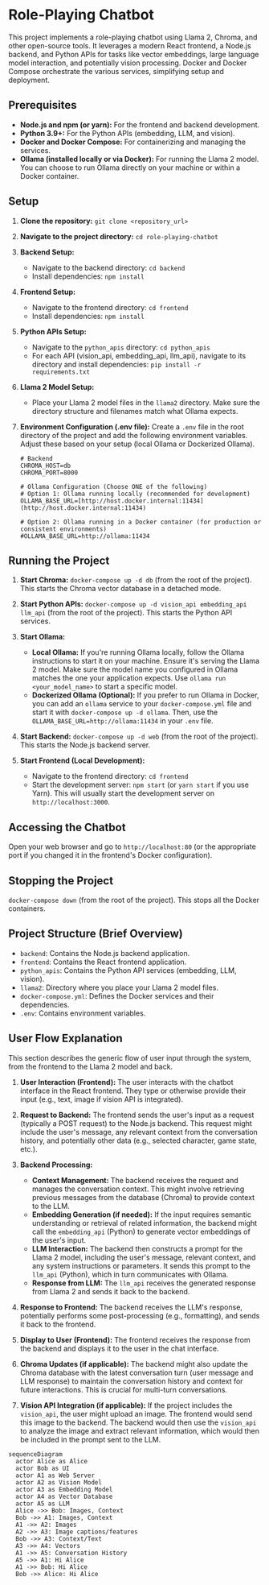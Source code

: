 # Role-Playing Chatbot

This project implements a role-playing chatbot using Llama 2, Chroma, and other open-source tools. It leverages a modern React frontend, a Node.js backend, and Python APIs for tasks like vector embeddings, large language model interaction, and potentially vision processing. Docker and Docker Compose orchestrate the various services, simplifying setup and deployment.

## Prerequisites

- **Node.js and npm (or yarn):** For the frontend and backend development.
- **Python 3.9+:** For the Python APIs (embedding, LLM, and vision).
- **Docker and Docker Compose:** For containerizing and managing the services.
- **Ollama (installed locally or via Docker):** For running the Llama 2 model. You can choose to run Ollama directly on your machine or within a Docker container.

## Setup

1.  **Clone the repository:** `git clone <repository_url>`
2.  **Navigate to the project directory:** `cd role-playing-chatbot`

3.  **Backend Setup:**

    - Navigate to the backend directory: `cd backend`
    - Install dependencies: `npm install`

4.  **Frontend Setup:**

    - Navigate to the frontend directory: `cd frontend`
    - Install dependencies: `npm install`

5.  **Python APIs Setup:**

    - Navigate to the `python_apis` directory: `cd python_apis`
    - For each API (vision_api, embedding_api, llm_api), navigate to its directory and install dependencies: `pip install -r requirements.txt`

6.  **Llama 2 Model Setup:**

    - Place your Llama 2 model files in the `llama2` directory. Make sure the directory structure and filenames match what Ollama expects.

7.  **Environment Configuration (.env file):** Create a `.env` file in the root directory of the project and add the following environment variables. Adjust these based on your setup (local Ollama or Dockerized Ollama).

    ```
    # Backend
    CHROMA_HOST=db
    CHROMA_PORT=8000

    # Ollama Configuration (Choose ONE of the following)
    # Option 1: Ollama running locally (recommended for development)
    OLLAMA_BASE_URL=[http://host.docker.internal:11434](http://host.docker.internal:11434)

    # Option 2: Ollama running in a Docker container (for production or consistent environments)
    #OLLAMA_BASE_URL=http://ollama:11434
    ```

## Running the Project

1.  **Start Chroma:** `docker-compose up -d db` (from the root of the project). This starts the Chroma vector database in a detached mode.

2.  **Start Python APIs:** `docker-compose up -d vision_api embedding_api llm_api` (from the root of the project). This starts the Python API services.

3.  **Start Ollama:**

    - **Local Ollama:** If you're running Ollama locally, follow the Ollama instructions to start it on your machine. Ensure it's serving the Llama 2 model. Make sure the model name you configured in Ollama matches the one your application expects. Use `ollama run <your_model_name>` to start a specific model.
    - **Dockerized Ollama (Optional):** If you prefer to run Ollama in Docker, you can add an `ollama` service to your `docker-compose.yml` file and start it with `docker-compose up -d ollama`. Then, use the `OLLAMA_BASE_URL=http://ollama:11434` in your `.env` file.

4.  **Start Backend:** `docker-compose up -d web` (from the root of the project). This starts the Node.js backend server.

5.  **Start Frontend (Local Development):**
    - Navigate to the frontend directory: `cd frontend`
    - Start the development server: `npm start` (or `yarn start` if you use Yarn). This will usually start the development server on `http://localhost:3000`.

## Accessing the Chatbot

Open your web browser and go to `http://localhost:80` (or the appropriate port if you changed it in the frontend's Docker configuration).

## Stopping the Project

`docker-compose down` (from the root of the project). This stops all the Docker containers.

## Project Structure (Brief Overview)

- `backend`: Contains the Node.js backend application.
- `frontend`: Contains the React frontend application.
- `python_apis`: Contains the Python API services (embedding, LLM, vision).
- `llama2`: Directory where you place your Llama 2 model files.
- `docker-compose.yml`: Defines the Docker services and their dependencies.
- `.env`: Contains environment variables.

## User Flow Explanation

This section describes the generic flow of user input through the system, from the frontend to the Llama 2 model and back.

1.  **User Interaction (Frontend):** The user interacts with the chatbot interface in the React frontend. They type or otherwise provide their input (e.g., text, image if vision API is integrated).

2.  **Request to Backend:** The frontend sends the user's input as a request (typically a POST request) to the Node.js backend. This request might include the user's message, any relevant context from the conversation history, and potentially other data (e.g., selected character, game state, etc.).

3.  **Backend Processing:**

    - **Context Management:** The backend receives the request and manages the conversation context. This might involve retrieving previous messages from the database (Chroma) to provide context to the LLM.
    - **Embedding Generation (if needed):** If the input requires semantic understanding or retrieval of related information, the backend might call the `embedding_api` (Python) to generate vector embeddings of the user's input.
    - **LLM Interaction:** The backend then constructs a prompt for the Llama 2 model, including the user's message, relevant context, and any system instructions or parameters. It sends this prompt to the `llm_api` (Python), which in turn communicates with Ollama.
    - **Response from LLM:** The `llm_api` receives the generated response from Llama 2 and sends it back to the backend.

4.  **Response to Frontend:** The backend receives the LLM's response, potentially performs some post-processing (e.g., formatting), and sends it back to the frontend.

5.  **Display to User (Frontend):** The frontend receives the response from the backend and displays it to the user in the chat interface.

6.  **Chroma Updates (if applicable):** The backend might also update the Chroma database with the latest conversation turn (user message and LLM response) to maintain the conversation history and context for future interactions. This is crucial for multi-turn conversations.

7.  **Vision API Integration (if applicable):** If the project includes the `vision_api`, the user might upload an image. The frontend would send this image to the backend. The backend would then use the `vision_api` to analyze the image and extract relevant information, which would then be included in the prompt sent to the LLM.

```mermaid
sequenceDiagram
  actor Alice as Alice
  actor Bob as UI
  actor A1 as Web Server
  actor A2 as Vision Model
  actor A3 as Embedding Model
  actor A4 as Vector Database
  actor A5 as LLM
  Alice ->> Bob: Images, Context
  Bob ->> A1: Images, Context
  A1 ->> A2: Images
  A2 ->> A3: ​Image captions/features
  Bob ->> A3: Context/Text
  A3 ->> A4: Vectors
  A1 ->> A5: Conversation History
  A5 ->> A1: Hi Alice
  A1 ->> Bob: Hi Alice
  Bob ->> Alice: Hi Alice
```